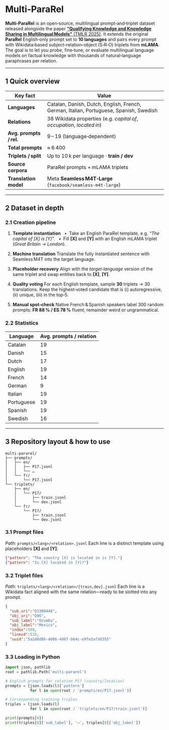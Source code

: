 # Multi‑ParaRel

**Multi‑ParaRel** is an open‑source, multilingual prompt‑and‑triplet dataset released alongside the paper [**“Qualifying Knowledge and Knowledge Sharing in Multilingual Models”** (TMLR 2025)](https://openreview.net/forum?id=hnpB3SRbZj).
It extends the original **ParaRel** English‑only prompt set to **10 languages** and pairs every prompt with Wikidata‑based subject–relation–object (S‑R‑O) triplets from **mLAMA**.
The goal is to let you probe, fine‑tune, or evaluate multilingual language models on factual knowledge with thousands of natural‑language paraphrases per relation.

---

## 1 Quick overview

| Key fact                | Value                                                                                  |
| ----------------------- | -------------------------------------------------------------------------------------- |
| **Languages**           | Catalan, Danish, Dutch, English, French, German, Italian, Portuguese, Spanish, Swedish |
| **Relations**           | 38 Wikidata properties (e.g. *capital of*, *occupation*, *located in*)                 |
| **Avg. prompts / rel.** | 9 – 19 (language‑dependent)                                                            |
| **Total prompts**       | ≈ 6 400                                                                                |
| **Triplets / split**    | Up to 10 k per language · **train / dev**                                              |
| **Source corpora**      | ParaRel prompts + mLAMA triplets                                                       |
| **Translation model**   | Meta **Seamless M4T‑Large** (`facebook/seamless-m4t-large`)                            |

---

## 2 Dataset in depth

### 2.1 Creation pipeline

1. **Template instantiation**
     • Take an English ParaRel template, e.g. *“The capital of \[X] is \[Y]”.*
     • Fill **\[X]** and **\[Y]** with an English mLAMA triplet (*Great Britain → London*).

2. **Machine translation**
   Translate the fully instantiated sentence with Seamless M4T into the target language.

3. **Placeholder recovery**
   Align with the *target‑language* version of the same triplet and swap entities back to **\[X]**, **\[Y]**.

4. **Quality voting**
   For each English template, sample **30** triplets → 30 translations.
   Keep the highest‑voted candidate that is (i) autoregressive, (ii) unique, (iii) in the top‑5.

5. **Manual spot‑check**
   Native French & Spanish speakers label 300 random prompts: **FR 88 % / ES 78 %** fluent; remainder weird or ungrammatical.

### 2.2 Statistics

| Language   | Avg. prompts / relation |
| ---------- | ----------------------- |
| Catalan    | 19                      |
| Danish     | 15                      |
| Dutch      | 17                      |
| English    | 19                      |
| French     | 14                      |
| German     | 9                       |
| Italian    | 19                      |
| Portuguese | 19                      |
| Spanish    | 19                      |
| Swedish    | 16                      |



---

## 3 Repository layout & how to use

```
multi-pararel/
├── prompts/
│   ├── en/
│   │   ├── P17.jsonl
│   │   └── …
│   └── fr/
│       └── P17.jsonl
└── triplets/
    ├── en/
    │   └── P17/
    │       ├── train.jsonl
    │       └── dev.jsonl
    └── fr/
        └── P17/
            ├── train.jsonl
            └── dev.jsonl
```

### 3.1 Prompt files

*Path:* `prompts/<lang>/<relation>.jsonl`
Each line is a distinct template using placeholders **\[X]** and **\[Y]**:

```json
{"pattern": "The country [X] is located in is [Y]."}
{"pattern": "Is [X] located in [Y]?"}
```

### 3.2 Triplet files

*Path:* `triplets/<lang>/<relation>/{train,dev}.jsonl`
Each line is a Wikidata fact aligned with the same relation—ready to be slotted into any prompt.

```json
{
  "sub_uri":"Q3300448",
  "obj_uri":"Q96",
  "sub_label":"Ozumba",
  "obj_label":"Mexico",
  "index":509,
  "lineid":510,
  "uuid":"5a2d6d86-4086-4d6f-b64c-e9fe3afdd355"
}
```

### 3.3 Loading in Python

```python
import json, pathlib
root = pathlib.Path('multi-pararel')

# English prompts for relation P17 (country/location)
prompts = [json.loads(l)['pattern']
           for l in open(root / 'prompts/en/P17.jsonl')]

# Corresponding training triples
triples = [json.loads(l)
           for l in open(root / 'triplets/en/P17/train.jsonl')]

print(prompts[0])
print(triples[0]['sub_label'], '→', triples[0]['obj_label'])
```
